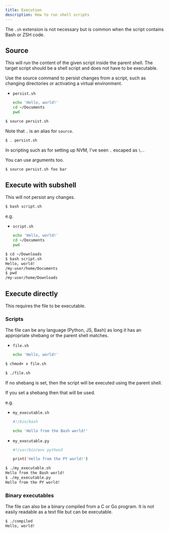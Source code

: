 ```yaml
---
title: Execution
description: How to run shell scripts
---
```


The `.sh` extension is not necessary but is common when the script contains Bash or ZSH code.


## Source

This will run the content of the given script inside the parent shell. The target script should be a shell script and does not have to be executable.

Use the source command to persist changes from a script, such as changing directories or activating a virtual environment.

- `persist.sh`
    ```sh
    echo 'Hello, world!'
    cd ~/Documents
    pwd
    ```

```sh
$ source persist.sh
```

Note that `.` is an alias for `source`.

```sh
$ . persist.sh
```

In scripting such as for setting up NVM, I've seen `.` escaped as `\.`.

You can use arguments too.

```sh
$ source persist.sh foo bar
```

## Execute with subshell

This will not persist any changes.


```sh
$ bash script.sh
```

e.g.

- `script.sh`
    ```sh
    echo 'Hello, world!'
    cd ~/Documents
    pwd
    ```

```sh
$ cd ~/Downloads
$ bash script.sh
Hello, world!
/my-user/home/Documents
$ pwd
/my-user/home/Downloads
```


## Execute directly

This requires the file to be executable.

### Scripts

The file can be any language (Python, JS, Bash) as long it has an appropriate shebang or the parent shell matches.

- `file.sh`
    ```sh
    echo 'Hello, world!'
    ```
    
```sh
$ chmod+ x file.sh
```
```sh
$ ./file.sh
```

If no shebang is set, then the script will be executed using the parent shell.

If you set a shebang then that will be used.

e.g.

- `my_executable.sh`
    ```sh
    #!/bin/bash

    echo 'Hello from the Bash world!'
    ```
- `my_executable.py`
    ```sh
    #!/usr/bin/env python3

    print('Hello from the PY world!')
    ```

```sh
$ ./my_executable.sh
Hello from the Bash world!
$ ./my_executable.py
Hello from the PY world!
```


### Binary executables

The file can also be a binary compiled from a C or Go program. It is not easily readable as a text file but can be executable.

```sh
$ ./compiled
Hello, world!
```
